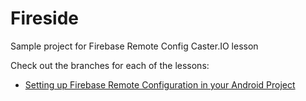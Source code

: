 # Fireside
Sample project for Firebase Remote Config Caster.IO lesson

Check out the branches for each of the lessons:

- [Setting up Firebase Remote Configuration in your Android Project](https://github.com/hitherejoe/Fireside)
